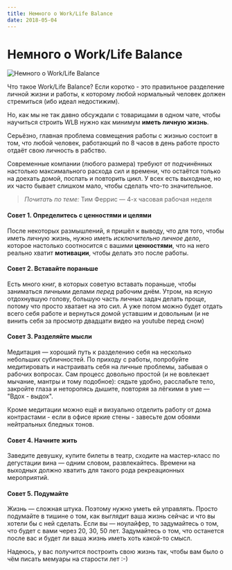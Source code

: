 ```yaml
---
title: Немного о Work/Life Balance
date: 2018-05-04
---
```

# Немного о Work/Life Balance

![Немного о Work/Life Balance](https://capella.pics/fb6e1a7d-7e1a-4296-8ade-6c4deaa67896.jpg)

Что такое Work/Life Balance? Если коротко - это правильное разделение личной жизни и работы, к которому любой нормальный человек должен стремиться (ибо идеал недостижим).

Но, как мы не так давно обсуждали с товарищами в одном чате, чтобы научиться строить WLB нужно как минимум **иметь личную жизнь**.

Серьёзно, главная проблема совмещения работы с жизнью состоит в том, что любой человек, работающий по 8 часов в день работе просто отдаёт свою личность в рабство.

Современные компании (любого размера) требуют от подчинённых настолько максимального расхода сил и времени, что остаётся только на доехать домой, поспать и повторить цикл. У всех есть выходные, но их часто бывает слишком мало, чтобы сделать что-то значительное.

> _Почитать по теме:_ Тим Феррис — 4-х часовая рабочая неделя

#### Совет 1. Определитесь с ценностями и целями

После некоторых размышлений, я пришёл к выводу, что для того, чтобы иметь личную жизнь, нужно иметь _исключительно личное дело_, которое настолько соотносится с вашими **ценностями**, что на него реально хватит **мотивации**, чтобы делать это после работы.

#### Совет 2. Вставайте пораньше

Есть много книг, в которых советую вставать пораньше, чтобы заниматься личными делами _перед_ рабочим днём. Утром, на ясную отдохнувшую голову, большую часть личных задач делать проще, потому что просто хватает на это сил. А уже потом можно будет отдать всего себя работе и вернуться домой уставшим и довольным (и не винить себя за просмотр двадцати видео на youtube перед сном)

#### Совет 3. Разделяйте мысли

Медитация — хороший путь к разделению себя на несколько небольших субличностей. По приходу с работы, попробуйте медитировать и настраивать себя на личные проблемы, забывая о рабочих вопросах. Сам процесс довольно простой (и не вовлекает мычание, мантры и тому подобное): сядьте удобно, расслабьте тело, закройте глаза и неторопясь дышите, повторяя за лёгкими в уме — "Вдох - выдох".

Кроме медитации можно ещё и визуально отделить работу от дома контрастами - если в офисе яркие стены - завесьте дом обоями нейтральных бледных тонов.

#### Совет 4. Начните жить

Заведите девушку, купите билеты в театр, сходите на мастер-класс по дегустации вина — одним словом, развлекайтесь. Времени на выходных должно хватить для такого рода рекреационных мероприятий.

#### Совет 5. Подумайте

Жизнь — сложная штука. Поэтому нужно уметь ей управлять. Просто подумайте в тишине о том, как выглядит ваша жизнь сейчас и что вы хотели бы с ней сделать. Если вы — ноулайфер, то задумайтесь о том, что будет с вами через 20, 30, 50 лет. Задумайтесь о том, что останется после вас и будет ли ваша жизнь иметь хоть какой-то смысл.

Надеюсь, у вас получится построить свою жизнь так, чтобы вам было о чём писать мемуары на старости лет :-)
